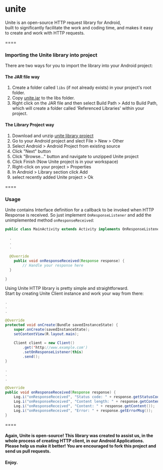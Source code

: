unite
=====
Unite is an open-source HTTP request library for Android,<br>
built to significantly facilitate the work and coding time, and makes it easy to create and work with HTTP requests.

====

### Importing the Unite library into project

There are two ways for you to import the library into your Android project:
#### The JAR file way
1. Create a folder called ```libs``` (if not already exists) in your project's root folder.
2. Copy [unite.jar](https://github.com/drounite/unite/raw/master/bin/unite.jar) to the libs folder.
3. Right click on the JAR file and then select Build Path > Add to Build Path, which will create a folder called 'Referenced Libraries' within your project.

#### The Library Project way
1. Download and unzip [unite library project](https://github.com/drounite/unite/archive/master.zip)
2. Go to your Android project and slect File > New > Other
3. Select Android > Android Project from existing source
4. Click "Next" button
5. Click "Browse..." button and navigate to unzipped Unite project
6. Click Finish (Now Unite project is in your workspace)
7. Right-click on your project > Properties
8. In Android > Library section click Add
9. select recently added Unite project > Ok

====

### Usage

Unite contains Interface definition for a callback to be invoked when HTTP Response is received. So just implement ```OnResponseListener``` and add the unimplemented method ```onResponseReceived```:
```java
public class MainActivity extends Activity implements OnResponseListener {
  
  .
  .
  .
  
  @Override
	public void onResponseReceived(Response response) {
		// Handle your response here
  }
  
}
```

Using Unite HTTP library is pretty simple and straightforward.<br>
Start by creating Unite Client instance and work your way from there:
```java
.
.
.

@Override
protected void onCreate(Bundle savedInstanceState) {
	super.onCreate(savedInstanceState);
	setContentView(R.layout.main);
	
	Client client = new Client()
		.get('http://www.example.com')
		.setOnResponseListener(this)
		.send();
}

.
.
.

@Override
public void onResponseReceived(Response response) {
	Log.i("onResponseReceived", "Status code: " + response.getStatusCode());
	Log.i("onResponseReceived", "Content length: " + response.getContentLength());
	Log.i("onResponseReceived", "Content: " + response.getContent());
	Log.i("onResponseReceived", "Error: " + response.getErrorMsg());
}
```

====

#### Again, Unite is open-source! This library was created to assist us, in the whole process of creating HTTP client, in our Android Applications.<br>Please help us make it better! You are encouraged to fork this project and send us pull requests.
#### Enjoy.

